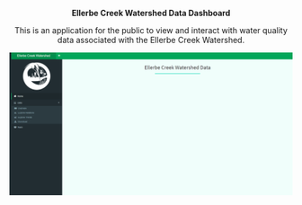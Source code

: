 <center>

**Ellerbe Creek Watershed Data Dashboard**


This is an application for the public to view and interact with water quality data associated with the Ellerbe Creek Watershed.

![Homepage of ECWA Dashboard](code/ECWAsnip.png)

<center>
